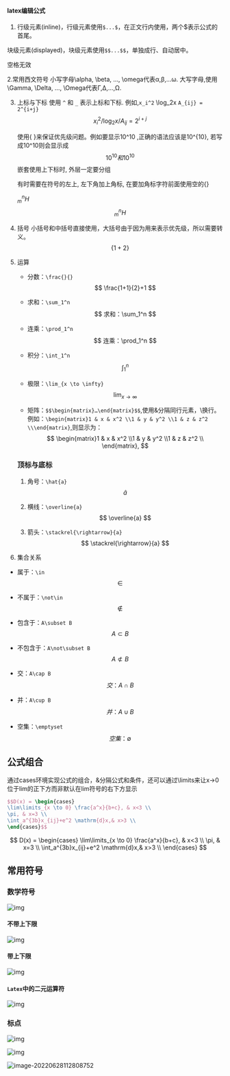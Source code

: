 #### latex编辑公式

1. 行级元素(inline)，行级元素使用`$...$`，在正文行内使用，两个$表示公式的首尾。

  块级元素(displayed)，块级元素使用`$$...$$`，单独成行、自动居中。

  空格无效

  2.常用西文符号
  小写字母\alpha, \beta, …, \omega代表α,β,…ω. 大写字母,使用\Gamma, \Delta, …, \Omega代表Γ,Δ,…,Ω.

3. 上标与下标
	使用 `^` 和 `_` 表示上标和下标. 例如,`x_i^2`    \log_2x `A_{ij} = 2^{i+j}`
	$$
	x_i^2    /\log_2x/  A_{ij} = 2^{i+j}
	$$
	
	
	使用{ }来保证优先级问题。例如要显示10^10 ,正确的语法应该是10^{10}, 若写成10^10则会显示成
	$$
	10^{10}  和 10^10
	$$
	嵌套使用上下标时, 外层一定要分组
	
	
	
	有时需要在符号的左上, 左下角加上角标, 在要加角标字符前面使用空的{}
	
	${}_m^n H$
	$$
	{}_m^n H
	$$
	
4. 括号
    小括号和中括号直接使用，大括号由于因为用来表示优先级，所以需要转义。
$$
  \{1+2\}
$$

5. 运算

   - 分数：`\frac{}{}` 
     $$
     \frac{1+1}{2}+1
     $$

   - 求和：`\sum_1^n`
     $$
     求和：\sum_1^n
     $$

   - 连乘：`\prod_1^n`
     $$
     连乘：\prod_1^n
     $$

   - 积分：`\int_1^n`
     $$
     \int_1^n
     $$

   - 极限：`\lim_{x \to \infty}`
     $$
     \lim_{x \to \infty}
     $$

   - 矩阵：`$$\begin{matrix}…\end{matrix}$$`,使用&分隔同行元素，\换行。　例如：`\begin{matrix}1 & x & x^2 \\1 & y & y^2 \\1 & z & z^2 \\\end{matrix}`,则显示为：
     $$
     \begin{matrix}1 & x & x^2 \\1 & y & y^2 \\1 & z & z^2 \\ \end{matrix},
     $$
     

   ### 顶标与底标

   1. 角号：`\hat{a}`
      $$
      \hat{a}
      $$
      
   2. 横线：`\overline{a}`
      $$
      \overline{a}
      $$

   3. 箭头：`\stackrel{\rightarrow}{a}`
      $$
      \stackrel{\rightarrow}{a}
      $$

7.  集合关系

   - 属于：`\in`
     $$
     \in
     $$

   - 不属于：`\not\in`
     $$
     \not\in
     $$

   -  包含于：`A\subset B`
     $$
     A\subset B
     $$
     
   -  不包含于：`A\not\subset B`
     $$
     A\not\subset B
     $$
     
   - 交：`A\cap B`
     $$
     交：A\cap B
     $$
   
   - 并：`A\cup B`
     $$
     并：A\cup B
     $$
   
   -  空集：`\emptyset`
     $$
     空集：\emptyset
     $$
   
   



## 公式组合

通过cases环境实现公式的组合，&分隔公式和条件，还可以通过\limits来让x→0位于lim的正下方而非默认在lim符号的右下方显示

```latex
$$D(x) = \begin{cases}
\lim\limits_{x \to 0} \frac{a^x}{b+c}, & x<3 \\
\pi, & x=3 \\
\int_a^{3b}x_{ij}+e^2 \mathrm{d}x,& x>3 \\
\end{cases}$$
```

$$
D(x) = \begin{cases}
\lim\limits_{x \to 0} \frac{a^x}{b+c}, & x<3 \\
\pi, & x=3 \\
\int_a^{3b}x_{ij}+e^2 \mathrm{d}x,& x>3 \\
\end{cases}
$$



## 常用符号

### 数学符号

![img](https://p1-jj.byteimg.com/tos-cn-i-t2oaga2asx/gold-user-assets/2020/2/5/17013f2f39e2896a~tplv-t2oaga2asx-zoom-in-crop-mark:1304:0:0:0.awebp)

#### 不带上下限

![img](https://p1-jj.byteimg.com/tos-cn-i-t2oaga2asx/gold-user-assets/2020/2/5/17013f41517df3ee~tplv-t2oaga2asx-zoom-in-crop-mark:1304:0:0:0.awebp)

#### 带上下限

![img](https://p1-jj.byteimg.com/tos-cn-i-t2oaga2asx/gold-user-assets/2020/2/5/17013f48764df5c2~tplv-t2oaga2asx-zoom-in-crop-mark:1304:0:0:0.awebp)

#### `Latex`中的二元运算符

![img](https://p1-jj.byteimg.com/tos-cn-i-t2oaga2asx/gold-user-assets/2020/2/5/17013f5300961369~tplv-t2oaga2asx-zoom-in-crop-mark:1304:0:0:0.awebp)

### 标点

![img](https://p1-jj.byteimg.com/tos-cn-i-t2oaga2asx/gold-user-assets/2020/2/5/17013f92fd9814ea~tplv-t2oaga2asx-zoom-in-crop-mark:1304:0:0:0.awebp) 

![img](https://p1-jj.byteimg.com/tos-cn-i-t2oaga2asx/gold-user-assets/2020/2/5/17013f8b880f627a~tplv-t2oaga2asx-zoom-in-crop-mark:1304:0:0:0.awebp)

![image-20220628112808752](C:\Users\86172\AppData\Roaming\Typora\typora-user-images\image-20220628112808752.png)